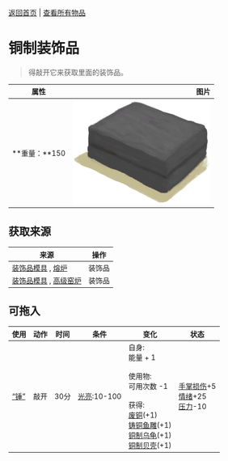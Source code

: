 [返回首页](index.md)   |  [查看所有物品](object.md)
# 铜制装饰品  
> 得敲开它来获取里面的装饰品。  
  
  属性  |   图片   
 ----  |  ----:   
 **重量：**150  |  ![](Sprite/ClayMold.png)   
  
## 获取来源  
来源  |  操作  
----  |  ----  
[装饰品模具](MoldCopperDecoration.md) , [熔炉](Forge.md)  |  装饰品  
[装饰品模具](MoldCopperDecoration.md) , [高级窑炉](KilnAdvanced.md)  |  装饰品  
## 可拖入  
使用  |  动作  |  时间  |  条件  |  变化  |  状态  
----  |  ----  |  ----  |  ----  |  ----  |  ----  
[“锤”](tag_Hammer.md)  |  敲开  |  30分  |  [光亮](Light.md):10-100  |  自身:<br>能量 + 1<br><br>使用物:<br>可用次数  -1<br><br>获得:<br>[废铜](CopperDecoration_Failed.md)(+1)<br>[铸铜鱼雕](CopperDecoration_Fish.md)(+1)<br>[铜制乌龟](CopperDecoration_Turtle.md)(+1)<br>[铜制贝壳](CopperDecoration_Seashell.md)(+1)<br>  |  [手掌损伤](HandDamage.md)+5<br>[情绪](Morale.md)+25<br>[压力](Stress.md)-10  
